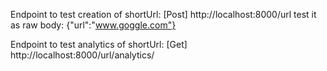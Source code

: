 Endpoint to test creation of shortUrl: 
[Post]
http://localhost:8000/url
test it as raw body: {"url":"www.goggle.com"}

Endpoint to test analytics of shortUrl: 
[Get]
http://localhost:8000/url/analytics/<shortId>

